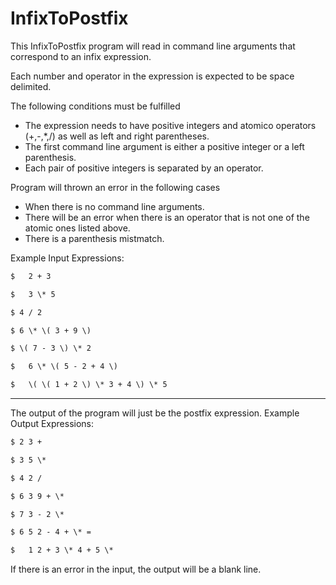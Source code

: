 InfixToPostfix
==============

This InfixToPostfix program will read in command line arguments that correspond to an infix expression. 

Each number and operator in the expression is expected to be space delimited.

The following conditions must be fulfilled
- The expression needs to have positive integers and atomico operators (+,-,*,/) as well as left and right parentheses.   
-	The first command line argument is either a positive integer or a left parenthesis. 
-	Each pair of positive integers is separated by an operator. 

Program will thrown an error in the following cases
- When there is no command line arguments.
- There will be an error when there is an operator that is not one of the atomic ones listed above.
- There is a parenthesis mistmatch. 

Example Input Expressions:
```txt
$	2 + 3 

$	3 \* 5 

$ 4 / 2 

$ 6 \* \( 3 + 9 \) 

$ \( 7 - 3 \) \* 2 

$	6 \* \( 5 - 2 + 4 \) 

$	\( \( 1 + 2 \) \* 3 + 4 \) \* 5 
```

___
The output of the program will just be the postfix expression.
Example Output Expressions:
```txt
$ 2 3 + 

$ 3 5 \* 

$ 4 2 / 

$ 6 3 9 + \* 

$ 7 3 - 2 \* 

$ 6 5 2 - 4 + \* =

$	1 2 + 3 \* 4 + 5 \* 
```
If there is an error in the input, the output will be a blank line.
